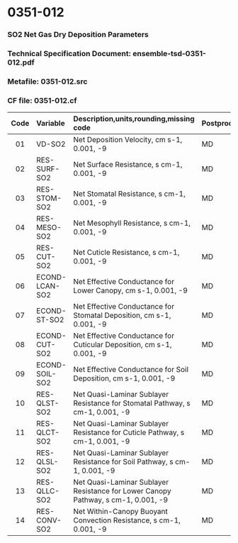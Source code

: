 # 0351-012
### SO2 Net Gas Dry Deposition Parameters
### Technical Specification Document: ensemble-tsd-0351-012.pdf
### Metafile: 0351-012.src
### CF file: 0351-012.cf
|Code|Variable|Description,units,rounding,missing code|Postprocessing|
|:-:|:-|:-|:-|
|01|VD-SO2|Net Deposition Velocity, cm s-1, 0.001, -9|MD|
|02|RES-SURF-SO2|Net Surface Resistance, s cm-1, 0.001, -9|MD|
|03|RES-STOM-SO2|Net Stomatal Resistance, s cm-1, 0.001, -9|MD|
|04|RES-MESO-SO2|Net Mesophyll Resistance, s cm-1, 0.001, -9|MD|
|05|RES-CUT-SO2|Net Cuticle Resistance, s cm-1, 0.001, -9|MD|
|06|ECOND-LCAN-SO2|Net Effective Conductance for Lower Canopy, cm s-1, 0.001, -9|MD|
|07|ECOND-ST-SO2|Net Effective Conductance for Stomatal Deposition, cm s-1, 0.001, -9|MD|
|08|ECOND-CUT-SO2|Net Effective Conductance for Cuticular Deposition, cm s-1, 0.001, -9|MD|
|09|ECOND-SOIL-SO2|Net Effective Conductance for Soil Deposition, cm s-1, 0.001, -9|MD|
|10|RES-QLST-SO2|Net Quasi-Laminar Sublayer Resistance for Stomatal Pathway, s cm-1, 0.001, -9|MD|
|11|RES-QLCT-SO2|Net Quasi-Laminar Sublayer Resistance for Cuticle Pathway, s cm-1, 0.001, -9|MD|
|12|RES-QLSL-SO2|Net Quasi-Laminar Sublayer Resistance for Soil  Pathway, s cm-1, 0.001, -9|MD|
|13|RES-QLLC-SO2|Net Quasi-Laminar Sublayer Resistance for Lower Canopy Pathway, s cm-1, 0.001, -9|MD|
|14|RES-CONV-SO2|Net Within-Canopy Buoyant Convection Resistance, s cm-1, 0.001, -9|MD|
